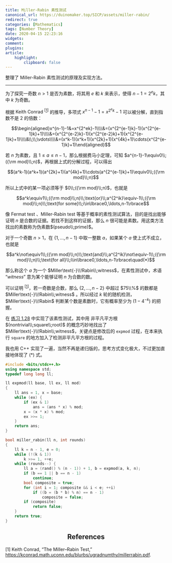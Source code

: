 ```yaml
---
title: Miller-Rabin 素性测试
canonical_url: https://duinomaker.top/SICP/assets/miller-rabin/
redirect: true
categories: [Mathematics]
tags: [Number Theory]
date: 2020-04-15 22:23:16
widgets:
comment:
plugins:
article:
    highlight:
        clipboard: false
---
```


整理了 Miller-Rabin 素性测试的原理及实现方法。

<!-- more -->

---

为了探究一奇数 $n>1$ 是否为素数，将其用 $e$ 和 $k$ 来表示，使得 $n-1=2^ek$，其中 $k$ 为奇数。

根据 <span class="cite">Keith Conrad <sup>[<a href="#cite-1">1</a>]</sup></span> 的推导，多项式 $x^{n-1}-1=x^{2^ek}-1$ 可以被分解，直到指数不是 $2$ 的倍数：

$$\begin{aligned}x^{n-1}-1&=x^{2^ek}-1\\\\&=(x^{2^{e-1}k}-1)(x^{2^{e-1}k}+1)\\\\&=(x^{2^{e-2}k}-1)(x^{2^{e-2}k}+1)(x^{2^{e-1}k}+1)\\\\&\\;\\;\vdots\\\\&=(x^k-1)(x^k+1)(x^{2k}+1)(x^{4k}+1)\cdots(x^{2^{e-1}k}+1)\end{aligned}$$

若 $n$ 为素数，且 $1\leq a\leq n-1$，那么根据费马小定理，可知 $a^{n-1}-1\equiv0\\;({\rm mod}\\;n)$，再根据上式的分解过程，可以得出

$$(a^k-1)(a^k+1)(a^{2k}+1)(a^{4k}+1)\cdots(a^{2^{e-1}k}+1)\equiv0\\;({\rm mod}\\;n)$$

所以上式中的某一项必须等于 $0\\;({\rm mod}\\;n)$，也就是

$$a^k\equiv1\\;({\rm mod}\\;n)\\;\text{or}\\;a^{2^ik}\equiv-1\\;({\rm mod}\\;n)\\;\text{for some}\\;i\in\lbrace0,\ldots,n-1\rbrace$$

像 $\text{Fermat test}$ 、$\text{Miller-Rabin test}$ 等基于概率的素性测试算法，目的是找出能够证明 $n$ 是合数的证据。若找不到这样的证据，那么 $n$ 很可能是素数。用这类方法找出的素数称为伪素数$(pseudo\\;prime)$。

对于一个奇数 $n>1$，在 $\lbrace1,\ldots,n-1\rbrace$ 中取一整数 $a$，如果某个 $a$ 使上式不成立，也就是

$$a^k\not\equiv1\\;({\rm mod}\\;n)\\;\text{and}\\;a^{2^ik}\not\equiv-1\\;({\rm mod}\\;n)\\;\text{for all}\\;i\in\lbrace0,\ldots,n-1\rbrace\quad(*)$$

那么称这个 $a$ 为一个 $Miller\text{-}\\!Rabin\\;witness$，在素性测试中，术语 “$witness$” 意为某个能够证明 $n$ 为合数的数。

可以证明 <sup class="cite">[<a href="#cite-1">1</a>]</sup>，若一奇数是合数，那么 $\lbrace2,\ldots,n-2\rbrace$ 中超过 $75\\%$ 的数都是 $Miller\text{-}\\!Rabin\\;witness$ 。所以经过 $k$ 轮的随机检测，$Miller\text{-}\\!Rabin$ 判断某个数是素数时，它有概率至少为 $(1-4^{-k})$ 的把握。

在 <a href="/SICP/exercises/1.2/#Exercise-1-28">练习 1.28</a> 中实现了该素性测试，其中用 非平凡平方根$(nontrivial\\;square\\;root)$ 的概念巧妙地找出了 $Miller\text{-}\\!Rabin\\;witness$，关键点是修改后的 `expmod` 过程，在本来执行 `square` 的地方加入了检测非平凡平方根的过程。

我也用 C++ 实现了一遍，当然不再是递归版的，思考方式变化极大，不过更加直接地体现了 $(*)$ 式。

``` c++ Miller-Rabin.cpp
#include <bits/stdc++.h>
using namespace std;
typedef long long ll;

ll expmod(ll base, ll ex, ll mod)
{
    ll ans = 1, x = base;
    while (ex) {
        if (ex & 1)
            ans = (ans * x) % mod;
        x = (x * x) % mod;
        ex >>= 1;
    }
    return ans;
}

bool miller_rabin(ll n, int rounds)
{
    ll k = n - 1, e = 0;
    while (!(k & 1))
        k >>= 1, ++e;
    while (rounds--) {
        ll a = (rand() % (n - 1)) + 1, b = expmod(a, k, n);
        if (b == 1 || b == n - 1)
            continue;
        bool composite = true;
        for (int i = 1; composite && i < e; ++i)
            if ((b = (b * b) % n) == n - 1)
                composite = false;
        if (composite)
            return false;
    }
    return true;
}
```

<h2 class="cite" style="text-align: center;">References</h2>

<p id="cite-1" class="cite">[1] Keith Conrad, “The Miller–Rabin Test,” <a href="https://kconrad.math.uconn.edu/blurbs/ugradnumthy/millerrabin.pdf" target="_blank">https://kconrad.math.uconn.edu/blurbs/ugradnumthy/millerrabin.pdf</a>.</p>